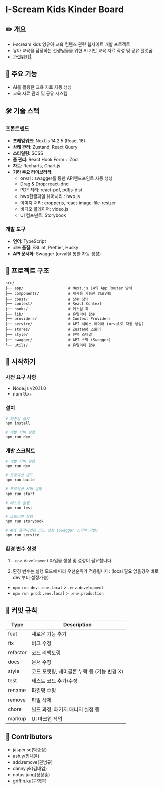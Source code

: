 # I-Scream Kids Kinder Board

## ✏️ 개요

- i-scream kids 영유아 교육 컨텐츠 관련 웹사이트 개발 프로젝트
- 유아 교육을 담당하는 선생님들을 위한 AI 기반 교육 자료 작성 및 공유 플랫폼
- [관련위키🔗](https://wiki.daumkakao.com/pages/viewpage.action?pageId=1556336687)

## 🚀 주요 기능

- AI를 활용한 교육 자료 자동 생성
- 교육 자료 관리 및 공유 시스템

## 🛠 기술 스택

### 프론트엔드

- **프레임워크**: Next.js 14.2.5 (React 18)
- **상태 관리**: Zustand, React Query
- **스타일링**: SCSS
- **폼 관리**: React Hook Form + Zod
- **차트**: Recharts, Chart.js
- **기타 주요 라이브러리**:
  - orval : swagger를 통한 API엔드포인트 자동 생성
  - Drag & Drop: react-dnd
  - PDF 처리: react-pdf, pdfjs-dist
  - hwp한글파일 뷰어처리 : hwp.js
  - 이미지 처리: cropperjs, react-image-file-resizer
  - 비디오 플레이어: video.js
  - UI 컴포넌트: Storybook

### 개발 도구

- **언어**: TypeScript
- **코드 품질**: ESLint, Prettier, Husky
- **API 문서화**: Swagger (orval을 통한 자동 생성)

## 📁 프로젝트 구조

```
src/
├── app/                    # Next.js 14의 App Router 방식
├── components/             # 재사용 가능한 컴포넌트
├── const/                  # 상수 정의
├── context/                # React Context
├── hooks/                  # 커스텀 훅
├── lib/                    # 유틸리티 함수
├── providers/              # Context Providers
├── service/                # API 서비스 레이어 (orval로 자동 생성)
├── stores/                 # Zustand 스토어
├── style/                  # 전역 스타일
├── swagger/                # API 스펙 (Swagger)
└── utils/                  # 유틸리티 함수
```

## 🚀 시작하기

### 사전 요구 사항

- Node.js v20.11.0
- npm 9.x+

### 설치

```bash
# 의존성 설치
npm install

# 개발 서버 실행
npm run dev
```

### 개발 스크립트

```bash
# 개발 서버 실행
npm run dev

# 프로덕션 빌드
npm run build

# 프로덕션 서버 실행
npm run start

# 테스트 실행
npm run test

# 스토리북 실행
npm run storybook

# API 클라이언트 코드 생성 (Swagger 스키마 기반)
npm run service
```

### 환경 변수 설정

1. `.env.development` 파일을 생성 및 설정이 필요합니다.

2. 환경 변수는 실행 모드에 따라 우선순위가 적용됩니다: (local 필요 없을경우 바로 dev 부터 설정가능)

- `npm run dev`: `.env.local` > `.env.development`
- `npm run prod`: `.env.local` > `.env.production`

## 📝 커밋 규칙

| **Type** | **Description**                             |
| -------- | ------------------------------------------- |
| feat     | 새로운 기능 추가                            |
| fix      | 버그 수정                                   |
| refactor | 코드 리팩토링                               |
| docs     | 문서 수정                                   |
| style    | 코드 포맷팅, 세미콜론 누락 등 (기능 변경 X) |
| test     | 테스트 코드 추가/수정                       |
| rename   | 파일명 수정                                 |
| remove   | 파일 삭제                                   |
| chore    | 빌드 과정, 패키지 매니저 설정 등            |
| markup   | UI 마크업 작업                              |

## 👥 Contributors

- jasper.se(박종상)
- ash.y(임채윤)
- add.remove(권범규)
- danny.yk(김대엽)
- notus.jung(정상훈)
- griffin.ku(구영준)
